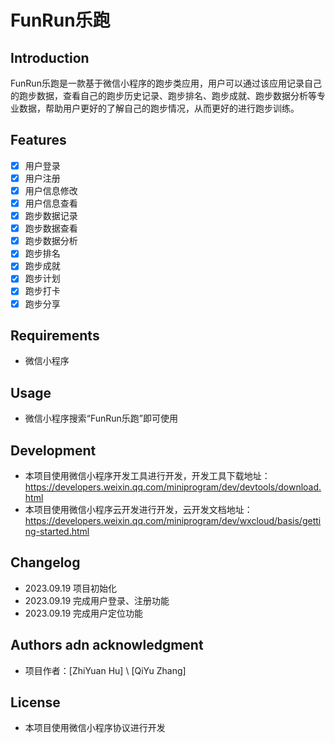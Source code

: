 # FunRun乐跑

## Introduction

FunRun乐跑是一款基于微信小程序的跑步类应用，用户可以通过该应用记录自己的跑步数据，查看自己的跑步历史记录、跑步排名、跑步成就、跑步数据分析等专业数据，帮助用户更好的了解自己的跑步情况，从而更好的进行跑步训练。

## Features

- [x] 用户登录
- [x] 用户注册
- [x] 用户信息修改
- [x] 用户信息查看
- [x] 跑步数据记录
- [x] 跑步数据查看
- [x] 跑步数据分析
- [x] 跑步排名
- [x] 跑步成就
- [x] 跑步计划
- [x] 跑步打卡
- [x] 跑步分享

## Requirements

- 微信小程序

## Usage

- 微信小程序搜索“FunRun乐跑”即可使用

## Development

- 本项目使用微信小程序开发工具进行开发，开发工具下载地址：<https://developers.weixin.qq.com/miniprogram/dev/devtools/download.html>
- 本项目使用微信小程序云开发进行开发，云开发文档地址：<https://developers.weixin.qq.com/miniprogram/dev/wxcloud/basis/getting-started.html>

## Changelog

- 2023.09.19 项目初始化
- 2023.09.19 完成用户登录、注册功能
- 2023.09.19 完成用户定位功能

## Authors adn acknowledgment

- 项目作者：[ZhiYuan Hu] \ [QiYu Zhang]

## License

- 本项目使用微信小程序协议进行开发
